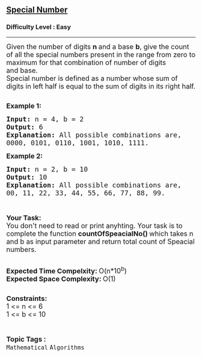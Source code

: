 <h2><a href="https://practice.geeksforgeeks.org/problems/special-number1914/1?page=13&difficulty[]=0&category[]=Mathematical&sortBy=submissions">Special Number</a></h2><h3>Difficulty Level : Easy</h3><hr><div class="problems_problem_content__Xm_eO"><p><span style="font-size:18px">Given the number of digits <strong>n </strong>and a base <strong>b</strong>, give the count of all the special numbers present in the range from zero to maximum for that combination of number of digits and&nbsp;base.<br>
Special number is defined as a number whose sum of digits in left half is equal to the sum of digits in its right half. </span><br>
&nbsp;</p>

<p><span style="font-size:18px"><strong>Example 1:</strong></span></p>

<pre><span style="font-size:18px"><strong>Input: </strong>n = 4, b = 2
<strong>Output: </strong>6
<strong>Explanation: </strong>All possible combinations are,
0000, 0101, 0110, 1001, 1010, 1111.</span>
</pre>

<p><span style="font-size:18px"><strong>Example 2:</strong></span></p>

<pre><span style="font-size:18px"><strong>Input: </strong>n = 2, b = 10
<strong>Output: </strong>10
<strong>Explanation: </strong>All possible combinations are,
00, 11, 22, 33, 44, 55, 66, 77, 88, 99.</span>
</pre>

<p>&nbsp;</p>

<p><span style="font-size:18px"><strong>Your Task:</strong><br>
You don't need to read or print anyhting. Your task is to complete the function&nbsp;<strong>countOfSpeacialNo()&nbsp;</strong>which takes n and b as input parameter and return total count of Speacial numbers.</span><br>
&nbsp;</p>

<p><span style="font-size:18px"><strong>Expected Time Compelxity:&nbsp;</strong>O(n*10<sup>b</sup>)<br>
<strong>Expected Space Complexity:&nbsp;</strong>O(1)</span><br>
&nbsp;</p>

<p><span style="font-size:18px"><strong>Constraints:</strong><br>
1 &lt;= n &lt;= 6<br>
1 &lt;= b &lt;= 10</span></p>
</div><br><p><span style=font-size:18px><strong>Topic Tags : </strong><br><code>Mathematical</code>&nbsp;<code>Algorithms</code>&nbsp;